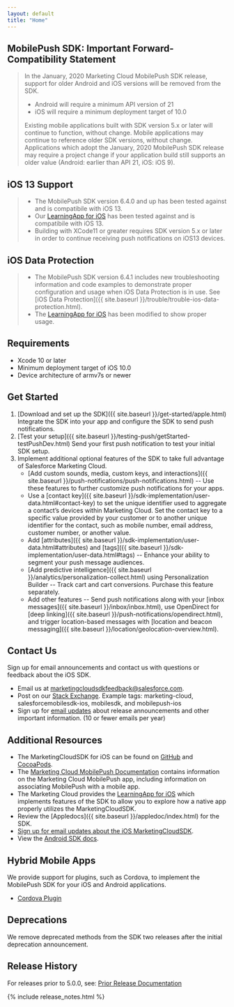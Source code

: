 ```yaml
---
layout: default
title: "Home"
---
```


## MobilePush SDK: Important Forward-Compatibility Statement

> In the January, 2020 Marketing Cloud MobilePush SDK release, support for older Android and iOS versions will be removed from the SDK.
>
> - Android will require a minimum API version of 21
> - iOS will require a minimum deployment target of 10.0
>
> Existing mobile applications built with SDK version 5.x or later will continue to function, without change. Mobile applications may continue to reference older SDK versions, without change. Applications which adopt the January, 2020 MobilePush SDK release may require a project change if your application build still supports an older value (Android: earlier than API 21, iOS: iOS 9).

## iOS 13 Support

> - The MobilePush SDK version 6.4.0 and up has been tested against and is compatibile with iOS 13.
> - Our [LearningApp for iOS](https://github.com/salesforce-marketingcloud/MarketingCloudSDK-iOS/tree/master/LearningApp) has been tested against and is compatibile with iOS 13.
> - Building with XCode11 or greater requires SDK version 5.x or later in order to continue receiving push notifications on iOS13 devices.


## iOS Data Protection
> - The MobilePush SDK version 6.4.1 includes new troubleshooting information and code examples to demonstrate proper configuration and usage when iOS Data Protection is in use. See [iOS Data Protection]({{ site.baseurl }}/trouble/trouble-ios-data-protection.html).
> - The [LearningApp for iOS](https://github.com/salesforce-marketingcloud/MarketingCloudSDK-iOS/tree/master/LearningApp) has been modified to show proper usage.

## Requirements

* Xcode 10 or later
* Minimum deployment target of iOS 10.0
* Device architecture of armv7s or newer

## Get Started

1. [Download and set up the SDK]({{ site.baseurl }}/get-started/apple.html)
Integrate the SDK into your app and configure the SDK to send push notifications.
1. [Test your setup]({{ site.baseurl }}/testing-push/getStarted-testPushDev.html)
Send your first push notification to test your initial SDK setup.
1. Implement additional optional features of the SDK to take full advantage of Salesforce Marketing Cloud.
    * [Add custom sounds, media, custom keys, and interactions]({{ site.baseurl }}/push-notifications/push-notifications.html) -- Use these features to further customize push notifications for your apps.
    * Use a [contact key]({{ site.baseurl }}/sdk-implementation/user-data.html#contact-key) to set the unique identifier used to aggregate a contact’s devices within Marketing Cloud. Set the contact key to a specific value provided by your customer or to another unique identifier for the contact, such as mobile number, email address, customer number, or another value.
    * Add [attributes]({{ site.baseurl }}/sdk-implementation/user-data.html#attributes) and [tags]({{ site.baseurl }}/sdk-implementation/user-data.html#tags) -- Enhance your ability to segment your push message audiences.
    * [Add predictive intelligence]({{ site.baseurl }}/analytics/personalization-collect.html) using Personalization Builder -- Track cart and cart conversions. Purchase this feature separately.
    * Add other features -- Send push notifications along with your [inbox messages]({{ site.baseurl }}/inbox/inbox.html), use OpenDirect for [deep linking]({{ site.baseurl }}/push-notifications/opendirect.html), and trigger location-based messages with [location and beacon messaging]({{ site.baseurl }}/location/geolocation-overview.html).

## Contact Us

Sign up for email announcements and contact us with questions or feedback about the iOS SDK.
  * Email us at <marketingcloudsdkfeedback@salesforce.com>.
  * Post on our [Stack Exchange](https://salesforce.stackexchange.com/tags). Example tags: marketing-cloud, salesforcemobilesdk-ios, mobilesdk, and mobilepush-ios
  * Sign up for [email updates](http://pub.s1.exacttarget.com/2ujjacpet3t) about release announcements and other important information. (10 or fewer emails per year)

## Additional Resources

* The MarketingCloudSDK for iOS can be found on [GitHub](https://github.com/salesforce-marketingcloud/MarketingCloudSDK-iOS) and [CocoaPods](https://cocoapods.org/pods/MarketingCloudSDK).
* The <a href="https://help.salesforce.com/articleView?id=mc_mp_mobilepush.htm&type=5">Marketing Cloud MobilePush Documentation</a> contains information on the Marketing Cloud MobilePush app, including information on associating MobilePush with a mobile app.
* The Marketing Cloud provides the [LearningApp for iOS](https://github.com/salesforce-marketingcloud/MarketingCloudSDK-iOS/tree/master/LearningApp) which implements features of the SDK to allow you to explore how a native app properly utilizes the MarketingCloudSDK.
* Review the [Appledocs]({{ site.baseurl }}/appledoc/index.html) for the SDK.
* [Sign up for email updates about the iOS MarketingCloudSDK](http://pub.s1.exacttarget.com/2ujjacpet3t).<br/>
* View the [Android SDK docs](https://salesforce-marketingcloud.github.io/MarketingCloudSDK-Android).

## Hybrid Mobile Apps

We provide support for plugins, such as Cordova, to implement the MobilePush SDK for your iOS and Android applications.

* [Cordova Plugin](https://www.npmjs.com/package/cordova-plugin-marketingcloudsdk)

## Deprecations

We remove deprecated methods from the SDK two releases after the initial deprecation announcement.

## Release History

For releases prior to 5.0.0, see: <a href="http://salesforce-marketingcloud.github.io/JB4A-SDK-iOS/">Prior Release Documentation</a>

{% include release_notes.html %}
